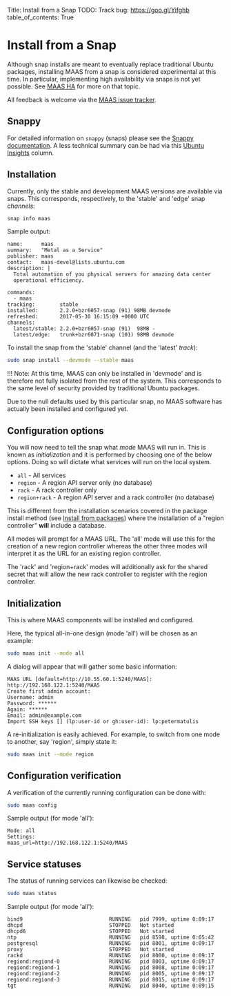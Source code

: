 Title: Install from a Snap
TODO:  Track bug: https://goo.gl/Yifghb
table_of_contents: True


# Install from a Snap

Although snap installs are meant to eventually replace traditional Ubuntu
packages, installing MAAS from a snap is considered experimental at this time.
In particular, implementing high availability via snaps is not yet possible.
See [MAAS HA][maas-ha] for more on that topic.

All feedback is welcome via the [MAAS issue tracker][launchpad-bugs-maas].


## Snappy

For detailed information on `snappy` (snaps) please see the
[Snappy documentation][snappy-docs]. A less technical summary can be had via
this [Ubuntu Insights][insights.ubuntu.com-snappy] column.


## Installation 

Currently, only the stable and development MAAS versions are available via
snaps. This corresponds, respectively, to the 'stable' and 'edge' snap
*channels*:

```bash
snap info maas
```

Sample output:

```no-highlight
name:      maas
summary:   "Metal as a Service"
publisher: maas
contact:   maas-devel@lists.ubuntu.com
description: |
  Total automation of you physical servers for amazing data center
  operational efficiency.

commands:
  - maas
tracking:        stable
installed:       2.2.0+bzr6057-snap (91) 98MB devmode
refreshed:       2017-05-30 16:15:09 +0000 UTC
channels:
  latest/stable: 2.2.0+bzr6057-snap (91)  98MB -
  latest/edge:   trunk+bzr6071-snap (101) 98MB devmode
```

To install the snap from the 'stable' channel (and the 'latest' *track*):
 
```bash
sudo snap install --devmode --stable maas
```

!!! Note:
    At this time, MAAS can only be installed in 'devmode' and
    is therefore not fully isolated from the rest of the system. This
    corresponds to the same level of security provided by traditional Ubuntu
    packages.

Due to the null defaults used by this particular snap, no MAAS software has
actually been installed and configured yet.


## Configuration options

You will now need to tell the snap what *mode* MAAS will run in. This is known
as *initialization* and it is performed by choosing one of the below options.
Doing so will dictate what services will run on the local system.

- `all` - All services
- `region` - A region API server only (no database)
- `rack` - A rack controller only
- `region+rack` - A region API server and a rack controller (no database)

This is different from the installation scenarios covered in the package
install method (see [Install from packages][install-from-packages]) where
the installation of a "region controller" **will** include a database.

All modes will prompt for a MAAS URL. The 'all' mode will use this for the
creation of a new region controller whereas the other three modes will
interpret it as the URL for an existing region controller.

The 'rack' and 'region+rack' modes will additionally ask for the shared secret
that will allow the new rack controller to register with the region controller.


## Initialization

This is where MAAS components will be installed and configured.

Here, the typical all-in-one design (mode 'all') will be chosen as an example:

```bash
sudo maas init --mode all
```

A dialog will appear that will gather some basic information:

```no-highlight
MAAS URL [default=http://10.55.60.1:5240/MAAS]: http://192.168.122.1:5240/MAAS
Create first admin account:       
Username: admin
Password: ******
Again: ******
Email: admin@example.com
Import SSH keys [] (lp:user-id or gh:user-id): lp:petermatulis
```

A re-initialization is easily achieved. For example, to switch from one mode to
another, say 'region', simply state it:

```bash
sudo maas init --mode region
```


## Configuration verification

A verification of the currently running configuration can be done with:
 
```bash
sudo maas config
```

Sample output (for mode 'all'):

```no-highlight
Mode: all
Settings:
maas_url=http://192.168.122.1:5240/MAAS
```

## Service statuses

The status of running services can likewise be checked:
 
```bash
sudo maas status
```

Sample output (for mode 'all'):

```no-highlight
bind9                            RUNNING   pid 7999, uptime 0:09:17
dhcpd                            STOPPED   Not started
dhcpd6                           STOPPED   Not started
ntp                              RUNNING   pid 8598, uptime 0:05:42
postgresql                       RUNNING   pid 8001, uptime 0:09:17
proxy                            STOPPED   Not started
rackd                            RUNNING   pid 8000, uptime 0:09:17
regiond:regiond-0                RUNNING   pid 8003, uptime 0:09:17
regiond:regiond-1                RUNNING   pid 8008, uptime 0:09:17
regiond:regiond-2                RUNNING   pid 8005, uptime 0:09:17
regiond:regiond-3                RUNNING   pid 8015, uptime 0:09:17
tgt                              RUNNING   pid 8040, uptime 0:09:15
```


<!-- LINKS -->


[snappy-docs]: https://snapcraft.io/docs
[insights.ubuntu.com-snappy]: https://insights.ubuntu.com/2016/06/14/universal-snap-packages-launch-on-multiple-linux-distros/
[maas-ha]: manage-ha.md
[launchpad-bugs-maas]: https://bugs.launchpad.net/maas/+filebug
[install-from-packages]: installconfig-package-install.md
